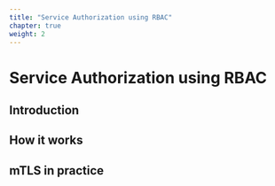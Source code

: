 ```yaml
---
title: "Service Authorization using RBAC"
chapter: true
weight: 2
---
```

# Service Authorization using RBAC


## Introduction


## How it works



## mTLS in practice
